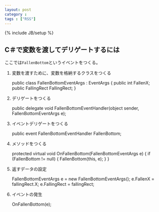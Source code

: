 ```yaml
---
layout: post
category : 
tags : ["RSS"]
---
```

{% include JB/setup %}

## C＃で変数を渡してデリゲートするには
ここでは`FallenBottom`というイベントをつくる。

1. 変数を渡すために、変数を格納するクラスをつくる

    public class FallenBottomEventArgs : EventArgs    {        public int FallenX;        public FallingRect FallingRect;    }2. デリゲートをつくる
    public delegate void FallenBottomEventHandler(object sender, FallenBottomEventArgs e);3. イベントデリゲートをつくる        public event FallenBottomEventHandler FallenBottom;4. メソッドをつくる    protected virtual void OnFallenBottom(FallenBottomEventArgs e)    {        if (FallenBottom != null)        {            FallenBottom(this, e);        }    }5. 返すデータの設定    FallenBottomEventArgs e = new FallenBottomEventArgs();    e.FallenX = fallingRect.X;    e.FallingRect = fallingRect;6. イベントの発生

    OnFallenBottom(e);